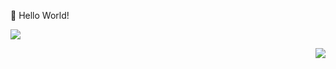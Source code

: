 👋   Hello World!  



[![](https://github.niyoubinga.cn/api?username=Lv-Lifeng&count_private=true&show_icons=true&theme=graywhite&hide_border=true&hide=stars&hide_title=true&line_height=21&text_color=000&icon_color=000&bg_color=0,ea6161,ffc64d,fffc4d,52fa5a&theme=graywhite)](https://api.se7h.cn/api/python)
  
	








<div align="right">
<img src=https://komarev.com/ghpvc/?username=Lv-Lifeng&color=orange&style=flat-square&label=PV />
</div>












<!--- &hide=stars,commits,prs,issues,contribs --->
<!---
[![Top Langs](https://github-readme-stats.vercel.app/api/top-langs/?username=Lv-Lifeng&layout=compact)](https://github.com/anuraghazra/github-readme-stats)
--->

<!---
Lv-lifeng/Lv-lifeng is a ✨ special ✨ repository because its `README.md` (this file) appears on your GitHub profile.
You can click the Preview link to take a look at your changes.
--->
